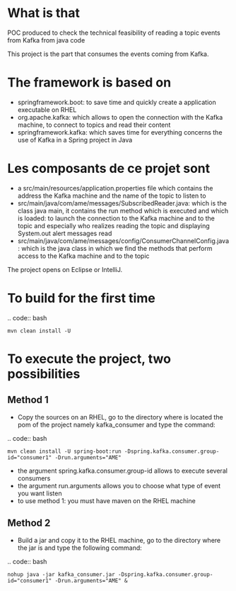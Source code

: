 What is that
============
POC produced to check the technical feasibility of reading a topic
events from Kafka from java code

This project is the part that consumes the events coming from Kafka.

The framework is based on
=========================
- springframework.boot: to save time and quickly create a
application executable on RHEL
- org.apache.kafka: which allows to open the connection with the Kafka machine,
to connect to topics and read their content
- springframework.kafka: which saves time for everything
concerns the use of Kafka in a Spring project in Java

Les composants de ce projet sont
================================
- a src/main/resources/application.properties file which contains the address
the Kafka machine and the name of the topic to listen to
- src/main/java/com/ame/messages/SubscribedReader.java: which is the class
java main, it contains the run method which is executed and which is loaded:
to launch the connection to the Kafka machine and to the topic and especially who realizes
reading the topic and displaying System.out alert messages read
- src/main/java/com/ame/messages/config/ConsumerChannelConfig.java: which is
the java class in which we find the methods that perform access to
the Kafka machine and to the topic

The project opens on Eclipse or IntelliJ.

To build for the first time
===========================
.. code:: bash

    mvn clean install -U

To execute the project, two possibilities
=========================================
Method 1
--------
- Copy the sources on an RHEL, go to the directory where is located
the pom of the project namely kafka_consumer and type the command:

.. code:: bash

    mvn clean install -U spring-boot:run -Dspring.kafka.consumer.group-id="consumer1" -Drun.arguments="AME"

- the argument spring.kafka.consumer.group-id allows to execute several consumers
- the argument run.arguments allows you to choose what type of event you want
listen
- to use method 1: you must have maven on the RHEL machine

Method 2
--------
- Build a jar and copy it to the RHEL machine, go to the directory
where the jar is and type the following command:

.. code:: bash

    nohup java -jar kafka_consumer.jar -Dspring.kafka.consumer.group-id="consumer1" -Drun.arguments="AME" &
    

